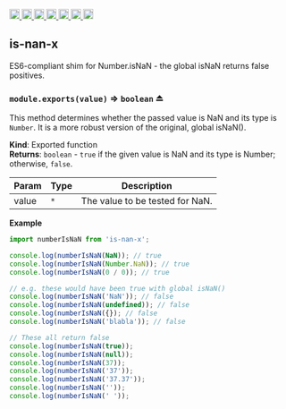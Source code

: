 <a
  href="https://travis-ci.org/Xotic750/is-nan-x"
  title="Travis status">
<img
  src="https://travis-ci.org/Xotic750/is-nan-x.svg?branch=master"
  alt="Travis status" height="18">
</a>
<a
  href="https://david-dm.org/Xotic750/is-nan-x"
  title="Dependency status">
<img src="https://david-dm.org/Xotic750/is-nan-x/status.svg"
  alt="Dependency status" height="18"/>
</a>
<a
  href="https://david-dm.org/Xotic750/is-nan-x?type=dev"
  title="devDependency status">
<img src="https://david-dm.org/Xotic750/is-nan-x/dev-status.svg"
  alt="devDependency status" height="18"/>
</a>
<a
  href="https://badge.fury.io/js/is-nan-x"
  title="npm version">
<img src="https://badge.fury.io/js/is-nan-x.svg"
  alt="npm version" height="18">
</a>
<a
  href="https://www.jsdelivr.com/package/npm/is-nan-x"
  title="jsDelivr hits">
<img src="https://data.jsdelivr.com/v1/package/npm/is-nan-x/badge?style=rounded"
  alt="jsDelivr hits" height="18">
</a>
<a
  href="https://bettercodehub.com/results/Xotic750/is-nan-x"
  title="bettercodehub score">
<img src="https://bettercodehub.com/edge/badge/Xotic750/is-nan-x?branch=master"
  alt="bettercodehub score" height="18">
</a>
<a
  href="https://coveralls.io/github/Xotic750/is-nan-x?branch=master"
  title="Coverage Status">
<img src="https://coveralls.io/repos/github/Xotic750/is-nan-x/badge.svg?branch=master"
  alt="Coverage Status" height="18">
</a>

<a name="module_is-nan-x"></a>

## is-nan-x

ES6-compliant shim for Number.isNaN - the global isNaN returns false positives.

<a name="exp_module_is-nan-x--module.exports"></a>

### `module.exports(value)` ⇒ <code>boolean</code> ⏏

This method determines whether the passed value is NaN and its type is
`Number`. It is a more robust version of the original, global isNaN().

**Kind**: Exported function  
**Returns**: <code>boolean</code> - `true` if the given value is NaN and its type is Number;
otherwise, `false`.

| Param | Type            | Description                     |
| ----- | --------------- | ------------------------------- |
| value | <code>\*</code> | The value to be tested for NaN. |

**Example**

```js
import numberIsNaN from 'is-nan-x';

console.log(numberIsNaN(NaN)); // true
console.log(numberIsNaN(Number.NaN)); // true
console.log(numberIsNaN(0 / 0)); // true

// e.g. these would have been true with global isNaN()
console.log(numberIsNaN('NaN')); // false
console.log(numberIsNaN(undefined)); // false
console.log(numberIsNaN({}); // false
console.log(numberIsNaN('blabla')); // false

// These all return false
console.log(numberIsNaN(true));
console.log(numberIsNaN(null));
console.log(numberIsNaN(37));
console.log(numberIsNaN('37'));
console.log(numberIsNaN('37.37'));
console.log(numberIsNaN(''));
console.log(numberIsNaN(' '));
```

